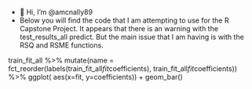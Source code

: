 - 👋 Hi, I’m @amcnally89
- Below you will find the code that I am attempting to use for the R Capstone Project. It appears that there is an warning with the test_results_all predict. But the main issue that I am having is with the RSQ and RSME functions.

train_fit_all %>%
     mutate(name = fct_reorder(labels(train_fit_all$fit$coefficients), train_fit_all$fit$coefficients)) %>%
     ggplot( aes(x=fit, y=coefficients)) +
     geom_bar()


<!---
amcnally89/amcnally89 is a ✨ special ✨ repository because its `README.md` (this file) appears on your GitHub profile.
You can click the Preview link to take a look at your changes.
--->

